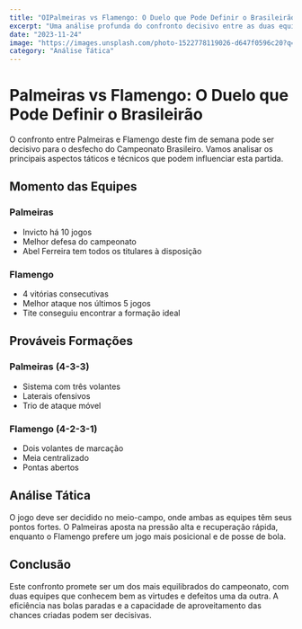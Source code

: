 ```yaml
---
title: "OIPalmeiras vs Flamengo: O Duelo que Pode Definir o Brasileirão"
excerpt: "Uma análise profunda do confronto decisivo entre as duas equipes que brigam pelo título do Campeonato Brasileiro."
date: "2023-11-24"
image: "https://images.unsplash.com/photo-1522778119026-d647f0596c20?q=80&w=2070"
category: "Análise Tática"
---
```


# Palmeiras vs Flamengo: O Duelo que Pode Definir o Brasileirão

O confronto entre Palmeiras e Flamengo deste fim de semana pode ser decisivo para o desfecho do Campeonato Brasileiro. Vamos analisar os principais aspectos táticos e técnicos que podem influenciar esta partida.

## Momento das Equipes

### Palmeiras
- Invicto há 10 jogos
- Melhor defesa do campeonato
- Abel Ferreira tem todos os titulares à disposição

### Flamengo
- 4 vitórias consecutivas
- Melhor ataque nos últimos 5 jogos
- Tite conseguiu encontrar a formação ideal

## Prováveis Formações

### Palmeiras (4-3-3)
- Sistema com três volantes
- Laterais ofensivos
- Trio de ataque móvel

### Flamengo (4-2-3-1)
- Dois volantes de marcação
- Meia centralizado
- Pontas abertos

## Análise Tática

O jogo deve ser decidido no meio-campo, onde ambas as equipes têm seus pontos fortes. O Palmeiras aposta na pressão alta e recuperação rápida, enquanto o Flamengo prefere um jogo mais posicional e de posse de bola.

## Conclusão

Este confronto promete ser um dos mais equilibrados do campeonato, com duas equipes que conhecem bem as virtudes e defeitos uma da outra. A eficiência nas bolas paradas e a capacidade de aproveitamento das chances criadas podem ser decisivas.